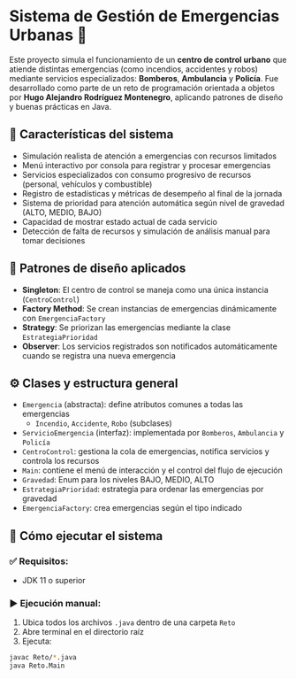# Sistema de Gestión de Emergencias Urbanas 🚨

Este proyecto simula el funcionamiento de un **centro de control urbano** que atiende distintas emergencias (como incendios, accidentes y robos) mediante servicios especializados: **Bomberos**, **Ambulancia** y **Policía**. Fue desarrollado como parte de un reto de programación orientada a objetos por **Hugo Alejandro Rodríguez Montenegro**, aplicando patrones de diseño y buenas prácticas en Java.

## 📌 Características del sistema

- Simulación realista de atención a emergencias con recursos limitados
- Menú interactivo por consola para registrar y procesar emergencias
- Servicios especializados con consumo progresivo de recursos (personal, vehículos y combustible)
- Registro de estadísticas y métricas de desempeño al final de la jornada
- Sistema de prioridad para atención automática según nivel de gravedad (ALTO, MEDIO, BAJO)
- Capacidad de mostrar estado actual de cada servicio
- Detección de falta de recursos y simulación de análisis manual para tomar decisiones

## 🧠 Patrones de diseño aplicados

- **Singleton**: El centro de control se maneja como una única instancia (`CentroControl`)
- **Factory Method**: Se crean instancias de emergencias dinámicamente con `EmergenciaFactory`
- **Strategy**: Se priorizan las emergencias mediante la clase `EstrategiaPrioridad`
- **Observer**: Los servicios registrados son notificados automáticamente cuando se registra una nueva emergencia

## ⚙️ Clases y estructura general

- `Emergencia` (abstracta): define atributos comunes a todas las emergencias
  - `Incendio`, `Accidente`, `Robo` (subclases)
- `ServicioEmergencia` (interfaz): implementada por `Bomberos`, `Ambulancia` y `Policía`
- `CentroControl`: gestiona la cola de emergencias, notifica servicios y controla los recursos
- `Main`: contiene el menú de interacción y el control del flujo de ejecución
- `Gravedad`: Enum para los niveles BAJO, MEDIO, ALTO
- `EstrategiaPrioridad`: estrategia para ordenar las emergencias por gravedad
- `EmergenciaFactory`: crea emergencias según el tipo indicado

## 🚀 Cómo ejecutar el sistema

### ✅ Requisitos:
- JDK 11 o superior

### ▶️ Ejecución manual:
1. Ubica todos los archivos `.java` dentro de una carpeta `Reto`
2. Abre terminal en el directorio raíz
3. Ejecuta:
```bash
javac Reto/*.java
java Reto.Main
